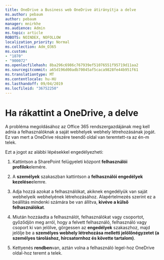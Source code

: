 ```yaml
---
title: OneDrive a Business web OneDrive átirányítja a delve
ms.author: pebaum
author: pebaum
manager: mnirkhe
ms.audience: Admin
ms.topic: article
ROBOTS: NOINDEX, NOFOLLOW
localization_priority: Normal
ms.collection: Adm_O365
ms.custom:
- "1870"
- "900072"
ms.openlocfilehash: 8ba296c6986c767939ef51076551f95719d11aa2
ms.sourcegitcommit: a65d196d00adb70045af5caca9828fe44b951f61
ms.translationtype: MT
ms.contentlocale: hu-HU
ms.lasthandoff: 09/04/2019
ms.locfileid: "36752250"
---
```

# <a name="redirected-to-delve-after-you-click-onedrive"></a>Ha rákattint a OneDrive, a delve

A probléma megoldásához az Office 365 rendszergazdájának meg kell adnia a felhasználóknak a saját webhelyek webhely létrehozásának jogát. Ez van mert a OneDrive részére teendő oldal van teremtett-ra az én-m telek.

Ezt a jogot az alábbi lépésekkel engedélyezheti:

1. Kattintson a SharePoint felügyeleti központ **felhasználói profilok**elemére.

2. A **személyek** szakaszban kattintson a **felhasználói engedélyek kezelése**elemre.

3. Adja hozzá azokat a felhasználókat, akiknek engedélyük van saját webhelyeik webhelyének létrehozásához. Alapértelmezés szerint ez a beállítás mindenki számára be van állítva, **kivéve a külső felhasználókat**.

4. Miután hozzáadta a felhasználót, felhasználókat vagy csoportot, győződjön meg arról, hogy a felvett felhasználó, felhasználó vagy csoport ki van jelölve, görgessen az **engedélyek** szakaszhoz, majd jelölje be a **személyes webhely létrehozása melletti jelölőnégyzetet (a személyes tároláshoz, hírcsatornhoz és követte tartalom)**.

5. Kettyenés **rendben**van, aztán volna a felhasználó legel-hoz OneDrive oldal-hoz teremt a telek.
